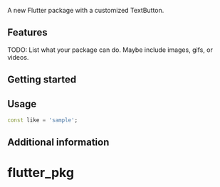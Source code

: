 <!--
This README describes the package. If you publish this package to pub.dev,
this README's contents appear on the landing page for your package.

For information about how to write a good package README, see the guide for
[writing package pages](https://dart.dev/guides/libraries/writing-package-pages).

For general information about developing packages, see the Dart guide for
[creating packages](https://dart.dev/guides/libraries/create-library-packages)
and the Flutter guide for
[developing packages and plugins](https://flutter.dev/developing-packages).
-->

A new Flutter package with a customized TextButton.

## Features

TODO: List what your package can do. Maybe include images, gifs, or videos.

## Getting started



## Usage



```dart
const like = 'sample';
```

## Additional information


# flutter_pkg
